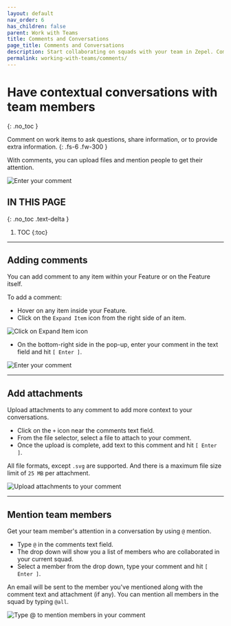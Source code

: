 ```yaml
---
layout: default
nav_order: 6
has_children: false
parent: Work with Teams
title: Comments and Conversations
page_title: Comments and Conversations
description: Start collaborating on squads with your team in Zepel. Comment, mention people, and share files within your conversation.
permalink: working-with-teams/comments/
---
```

# Have contextual conversations with team members
{: .no_toc }

Comment on work items to ask questions, share information, or to provide extra information.
{: .fs-6 .fw-300 }

With comments, you can upload files and mention people to get their attention.

![Enter your comment](/guide/assets/uploads/zepel-comments.png "Comment text field")

## IN THIS PAGE
{: .no_toc .text-delta }

1. TOC
{:toc}

---

## Adding comments

You can add comment to any item within your Feature or on the Feature itself.

To add a comment:
- Hover on any item inside your Feature. 
- Click on the ```Expand Item``` icon from the right side of an item.

![Click on Expand Item icon](/guide/assets/uploads/expand-item.png "Expand Item Icon")

- On the bottom-right side in the pop-up, enter your comment in the text field and hit ```[ Enter ]```.

![Enter your comment](/guide/assets/uploads/comments-field.png "Comment text field")

---

## Add attachments

Upload attachments to any comment to add more context to your conversations. 

- Click on the ```+``` icon near the comments text field.
- From the file selector, select a file to attach to your comment.
- Once the upload is complete, add text to this comment and hit ```[ Enter ]```.

All file formats, except ```.svg``` are supported. And there is a maximum file size limit of ```25 MB``` per attachment.

![Upload attachments to your comment](/guide/assets/uploads/comment-attachments.png "Add Attachments to Comments")

---

## Mention team members

Get your team member's attention in a conversation by using ```@``` mention.

- Type ```@``` in the comments text field.
- The drop down will show you a list of members who are collaborated in your current squad.
- Select a member from the drop down, type your comment and hit ```[ Enter ]```.

An email will be sent to the member you've mentioned along with the comment text and attachment (if any). You can mention all members in the squad by typing ```@all```.

![Type @ to mention members in your comment](/guide/assets/uploads/comment-mentions.png "Mention teammates in Comments")